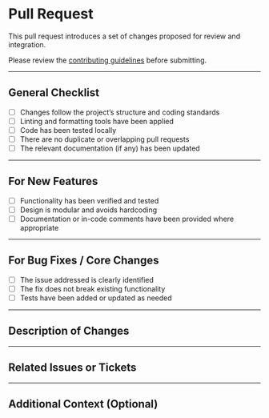 
# Pull Request

This pull request introduces a set of changes proposed for review and integration.

Please review the [contributing guidelines](CONTRIBUTING.md) before submitting.

---

## General Checklist

- [ ] Changes follow the project’s structure and coding standards
- [ ] Linting and formatting tools have been applied
- [ ] Code has been tested locally
- [ ] There are no duplicate or overlapping pull requests
- [ ] The relevant documentation (if any) has been updated

---

## For New Features

- [ ] Functionality has been verified and tested
- [ ] Design is modular and avoids hardcoding
- [ ] Documentation or in-code comments have been provided where appropriate

---

## For Bug Fixes / Core Changes

- [ ] The issue addressed is clearly identified
- [ ] The fix does not break existing functionality
- [ ] Tests have been added or updated as needed

---

## Description of Changes

<!-- Provide a clear and concise description of the changes introduced in this pull request -->

---

## Related Issues or Tickets

<!-- Link to related issue(s) or ticket(s), if applicable -->

---

## Additional Context (Optional)

<!-- Include any relevant notes for the reviewer or potential concerns -->
